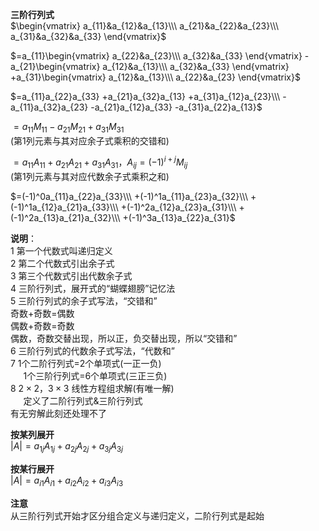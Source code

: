 **三阶行列式**  
 $\begin{vmatrix}  
a_{11}&a_{12}&a_{13}\\\   
a_{21}&a_{22}&a_{23}\\\   
a_{31}&a_{32}&a_{33}  
\end{vmatrix}$   
  
 $=a_{11}\begin{vmatrix}  
a_{22}&a_{23}\\\   
a_{32}&a_{33}  
\end{vmatrix}  
-a_{21}\begin{vmatrix}  
a_{12}&a_{13}\\\   
a_{32}&a_{33}  
\end{vmatrix}  
+a_{31}\begin{vmatrix}  
a_{12}&a_{13}\\\   
a_{22}&a_{23}  
\end{vmatrix}$   
  
 $=a_{11}a_{22}a_{33}  
+a_{21}a_{32}a_{13}  
+a_{31}a_{12}a_{23}\\\   
-a_{11}a_{32}a_{23}  
-a_{21}a_{12}a_{33}  
-a_{31}a_{22}a_{13}$   
  
 $=a_{11}M_{11}-a_{21}M_{21}+a_{31}M_{31}$   
(第1列元素与其对应余子式乘积的交错和)  
  
 $=a_{11}A_{11}+a_{21}A_{21}+a_{31}A_{31}，  
A_{ij}=(-1)^{i+j}M_{ij}$   
(第1列元素与其对应代数余子式乘积之和)  
  
 $=(-1)^0a_{11}a_{22}a_{33}\\\   
+(-1)^1a_{11}a_{23}a_{32}\\\   
+(-1)^1a_{12}a_{21}a_{33}\\\   
+(-1)^2a_{12}a_{23}a_{31}\\\   
+(-1)^2a_{13}a_{21}a_{32}\\\   
+(-1)^3a_{13}a_{22}a_{31}$   
  
**说明**：  
1 第一个代数式叫递归定义  
2 第二个代数式引出余子式  
3 第三个代数式引出代数余子式  
4 三阶行列式，展开式的“蝴蝶翅膀”记忆法  
5 三阶行列式的余子式写法，“交错和”  
奇数+奇数=偶数  
偶数+奇数=奇数  
偶数，奇数交替出现，所以正，负交替出现，所以“交错和”  
6 三阶行列式的代数余子式写法，“代数和”  
7 1个二阶行列式=2个单项式(一正一负)  
 $\quad$ 1个三阶行列式=6个单项式(三正三负)  
8  $2\times 2，3\times3$ 线性方程组求解(有唯一解)  
 $\quad$ 定义了二阶行列式&三阶行列式  
有无穷解此刻还处理不了  
  
**按某列展开**  
 $|A|=a_{1j}A_{1j}+a_{2j}A_{2j}+a_{3j}A_{3j}$   
  
**按某行展开**  
 $|A|=a_{i1}A_{i1}+a_{i2}A_{i2}+a_{i3}A_{i3}$   
  
**注意**  
从三阶行列式开始才区分组合定义与递归定义，二阶行列式是起始  
